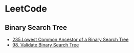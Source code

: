 # LeetCode

## Binary Search Tree

- [235.Lowest Common Ancestor of a Binary Search Tree](https://github.com/WhatNextAlgo/LeetCode/blob/main/LeetCode-50/BinarySearchTree/235.%20Lowest%20Common%20Ancestor%20of%20a%20Binary%20Search%20Tree.py)
- [98. Validate Binary Search Tree](https://github.com/WhatNextAlgo/LeetCode/blob/main/LeetCode-50/BinarySearchTree/98.%20Validate%20Binary%20Search%20Tree.py)

